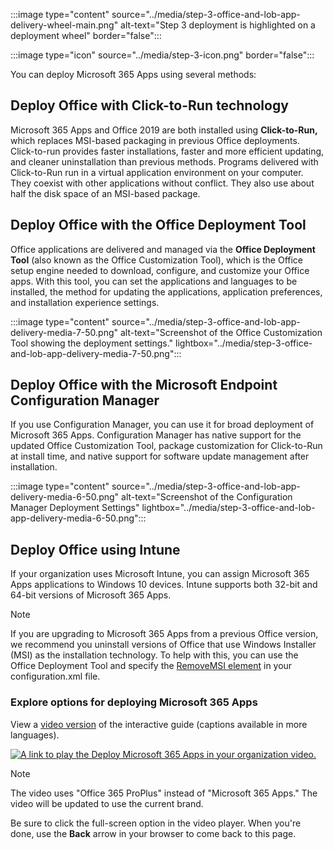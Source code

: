 :::image type="content" source="../media/step-3-office-and-lob-app-delivery-wheel-main.png" alt-text="Step 3 deployment is highlighted on a deployment wheel" border="false":::

:::image type="icon" source="../media/step-3-icon.png" border="false":::

You can deploy Microsoft 365 Apps using several methods:

## Deploy Office with Click-to-Run technology

Microsoft 365 Apps and Office 2019 are both installed using **Click-to-Run,** which replaces MSI-based packaging in previous Office deployments. Click-to-run provides faster installations, faster and more efficient updating, and cleaner uninstallation than previous methods. Programs delivered with Click-to-Run run in a virtual application environment on your computer. They coexist with other applications without conflict. They also use about half the disk space of an MSI-based package.

## Deploy Office with the Office Deployment Tool

Office applications are delivered and managed via the **Office Deployment Tool** (also known as the Office Customization Tool), which is the Office setup engine needed to download, configure, and customize your Office apps. With this tool, you can set the applications and languages to be installed, the method for updating the applications, application preferences, and installation experience settings.

:::image type="content" source="../media/step-3-office-and-lob-app-delivery-media-7-50.png" alt-text="Screenshot of the Office Customization Tool showing the deployment settings." lightbox="../media/step-3-office-and-lob-app-delivery-media-7-50.png":::

## Deploy Office with the Microsoft Endpoint Configuration Manager

If you use Configuration Manager, you can use it for broad deployment of Microsoft 365 Apps. Configuration Manager has native support for the updated Office Customization Tool, package customization for Click-to-Run at install time, and native support for software update management after installation. 

:::image type="content" source="../media/step-3-office-and-lob-app-delivery-media-6-50.png" alt-text="Screenshot of the Configuration Manager Deployment Settings" lightbox="../media/step-3-office-and-lob-app-delivery-media-6-50.png":::

## Deploy Office using Intune

If your organization uses Microsoft Intune, you can assign Microsoft 365 Apps applications to Windows 10 devices. Intune supports both 32-bit and 64-bit versions of Microsoft 365 Apps.

> [!NOTE]
> If you are upgrading to Microsoft 365 Apps from a previous Office version, we recommend you uninstall versions of Office that use Windows Installer (MSI) as the installation technology. To help with this, you can use the Office Deployment Tool and specify the [RemoveMSI element](/deployoffice/upgrade-from-msi-version) in your configuration.xml file.

### Explore options for deploying Microsoft 365 Apps

View a [video version](https://www.microsoft.com/videoplayer/embed/RE44vA8) of the interactive guide (captions available in more languages).

 [ ![A link to play the Deploy Microsoft 365 Apps in your organization video.](../media/lab-deploy-office.png)](https://mslearn.cloudguides.com/guides/Deploy%20Office%20365%20ProPlus%20in%20your%20organization)

> [!NOTE]
> The video uses "Office 365 ProPlus" instead of "Microsoft 365 Apps." The video will be updated to use the current brand.

Be sure to click the full-screen option in the video player. When you're done, use the **Back** arrow in your browser to come back to this page.
